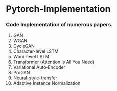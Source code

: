 # Pytorch-Implementation

### Code Implementation of numerous papers.


1. GAN
2. WGAN
3. CycleGAN
4. Character-level LSTM
5. Word-level LSTM
6. Transformer (Attention is All You Need)
7. Variational Auto-Encoder
8. ProGAN
9. Neural-style-transfer
10. Adaptive Instance Normalization

